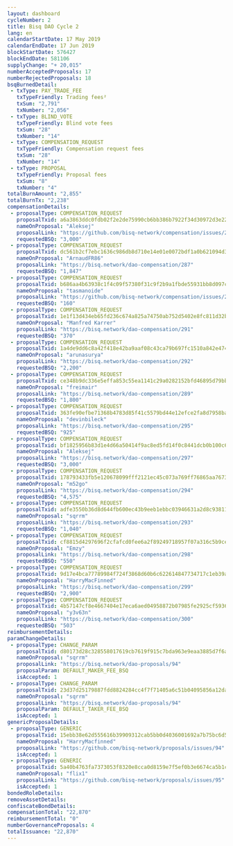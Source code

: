 ```yaml
---
layout: dashboard
cycleNumber: 2
title: Bisq DAO Cycle 2
lang: en
calendarStartDate: 17 May 2019
calendarEndDate: 17 Jun 2019
blockStartDate: 576427
blockEndDate: 581106
supplyChange: "+ 20,015"
numberAcceptedProposals: 17
numberRejectedProposals: 18
bsqBurnedDetail:
 - txType: PAY_TRADE_FEE
   txTypeFriendly: Trading fees²
   txSum: "2,791"
   txNumber: "2,056"
 - txType: BLIND_VOTE
   txTypeFriendly: Blind vote fees
   txSum: "28"
   txNumber: "14"
 - txType: COMPENSATION_REQUEST
   txTypeFriendly: Compensation request fees
   txSum: "28"
   txNumber: "14"
 - txType: PROPOSAL
   txTypeFriendly: Proposal fees
   txSum: "8"
   txNumber: "4"
totalBurnAmount: "2,855"
totalBurnTx: "2,238"
compensationDetails: 
 - proposalType: COMPENSATION_REQUEST
   proposalTxid: a6a3863ddc0fdb02f2e2de75990cb6bb386b7922f34d30972d3e223aa0ad5fe4
   nameOnProposal: "Aleksej"
   proposalLink: "https://github.com/bisq-network/compensation/issues/285"
   requestedBSQ: "3,000"
 - proposalType: COMPENSATION_REQUEST
   proposalTxid: dc561b2cf7ebc1636c986db8d710e14e01e0072bdf1a0b621094d3c2ce4a4276
   nameOnProposal: "ArnaudFR86"
   proposalLink: "https://bisq.network/dao-compensation/287"
   requestedBSQ: "1,847"
 - proposalType: COMPENSATION_REQUEST
   proposalTxid: b686aa4b63938c1f4c09f57380f31c9f2b9a1fbde55931bb8d097cf46762297b
   nameOnProposal: "tasmanoide"
   proposalLink: "https://github.com/bisq-network/compensation/issues/286"
   requestedBSQ: "160"
 - proposalType: COMPENSATION_REQUEST
   proposalTxid: 1e1f13d434eb65fd236c674a825a74750ab752d5402e8fc811d32b716492b447
   nameOnProposal: "Manfred Karrer"
   proposalLink: "https://bisq.network/dao-compensation/291"
   requestedBSQ: "370"
 - proposalType: COMPENSATION_REQUEST
   proposalTxid: 1a4de9dd6c8a42f418e42ba9aaf08c43ca79b697fc1510a842e4743149845212
   nameOnProposal: "arunasurya"
   proposalLink: "https://bisq.network/dao-compensation/292"
   requestedBSQ: "2,200"
 - proposalType: COMPENSATION_REQUEST
   proposalTxid: ce348b9dc336e5effa853c55ea1141c29a0282152bfd46895d79bb40ef34f73d
   nameOnProposal: "freimair"
   proposalLink: "https://bisq.network/dao-compensation/289"
   requestedBSQ: "1,800"
 - proposalType: COMPENSATION_REQUEST
   proposalTxid: 363fe90efbe71368b4783d85f41c5579bd44e12efce2fa8d7958ba7cc3728cfe
   nameOnProposal: "devinbileck"
   proposalLink: "https://bisq.network/dao-compensation/295"
   requestedBSQ: "925"
 - proposalType: COMPENSATION_REQUEST
   proposalTxid: bf1825956b83d1e4d66a50414f9ac8ed5fd14f0c8441dcb0b100c64ae6947960
   nameOnProposal: "Aleksej"
   proposalLink: "https://bisq.network/dao-compensation/297"
   requestedBSQ: "3,000"
 - proposalType: COMPENSATION_REQUEST
   proposalTxid: 178793433fb5e120678099fff2121ec45c073a769ff76865aa767339e41405eb
   nameOnProposal: "m52go"
   proposalLink: "https://bisq.network/dao-compensation/294"
   requestedBSQ: "4,575"
 - proposalType: COMPENSATION_REQUEST
   proposalTxid: adfe3550b36d8d644fb600ec43b9eeb1ebbc03946631a2d8c93811812e61c3f8
   nameOnProposal: "sqrrm"
   proposalLink: "https://bisq.network/dao-compensation/293"
   requestedBSQ: "1,040"
 - proposalType: COMPENSATION_REQUEST
   proposalTxid: cf8815d4297696f2cfafcd0fee6a2f89249718957f07a316c5b9cee5e7b5fb81
   nameOnProposal: "Emzy"
   proposalLink: "https://bisq.network/dao-compensation/298"
   requestedBSQ: "550"
 - proposalType: COMPENSATION_REQUEST
   proposalTxid: 9d17e4bca77789984f724f3868d60b6c622614847734717c1eb39a2a12c93e14
   nameOnProposal: "HarryMacFinned"
   proposalLink: "https://bisq.network/dao-compensation/299"
   requestedBSQ: "2,900"
 - proposalType: COMPENSATION_REQUEST
   proposalTxid: 4b57147cf8e4667404e17eca6aed04958872b07985fe2925cf593611d34d7337
   nameOnProposal: "y3v63n"
   proposalLink: "https://bisq.network/dao-compensation/300"
   requestedBSQ: "503"
reimbursementDetails: 
paramChangeDetails: 
 - proposalType: CHANGE_PARAM
   proposalTxid: d80173d28c328558017619cb7619f915c7bda963e9eaa3885d7f6aa33b6c1448
   nameOnProposal: "sqrrm"
   proposalLink: "https://bisq.network/dao-proposals/94"
   proposalParam: DEFAULT_MAKER_FEE_BSQ
   isAccepted: 1
 - proposalType: CHANGE_PARAM
   proposalTxid: 23d37d25179887fdd8824284cc4f7f71405a6c51b04095856a12da764fc45f0b
   nameOnProposal: "sqrrm"
   proposalLink: "https://bisq.network/dao-proposals/94"
   proposalParam: DEFAULT_TAKER_FEE_BSQ
   isAccepted: 1
genericProposalDetails: 
 - proposalType: GENERIC
   proposalTxid: 15ebb38e62d555616b39909312cab5bb0d4036001692a7b75bc6d5cd520bdd59
   nameOnProposal: "HarryMacfinned"
   proposalLink: "https://github.com/bisq-network/proposals/issues/94"
   isAccepted: 1
 - proposalType: GENERIC
   proposalTxid: 5a40b4763fa7373053f8320e8cca0d8159e7f5ef0b3e6674ca5b1ca44b8bfada
   nameOnProposal: "flix1"
   proposalLink: "https://github.com/bisq-network/proposals/issues/95"
   isAccepted: 1
bondedRoleDetails: 
removeAssetDetails: 
confiscateBondDetails: 
compensationTotal: "22,870"
reimbursementTotal: "0"
numberGovernanceProposals: 4
totalIssuance: "22,870"
---
```

